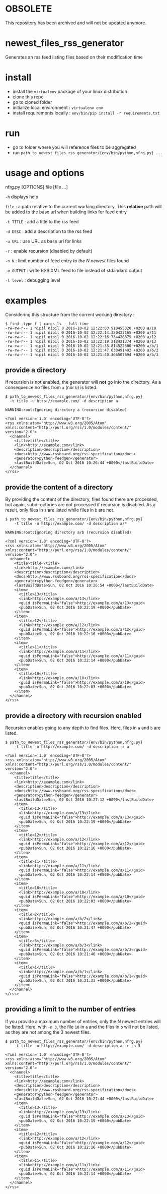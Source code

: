 # OBSOLETE

This repository has been archived and will not be updated anymore.

# newest_files_rss_generator

Generates an rss feed listing files based on their modification time

# install

- install the `virtualenv` package of your linux distribution
- clone this repo
- go to cloned folder
- initialize local environment : `virtualenv env`
- install requirements locally : `env/bin/pip install -r requirements.txt`

# run

- go to folder where you will reference files to be aggregated
- run `path_to_newest_files_rss_generator/{env/bin/python,nfrg.py} ... `

# usage and options

nfrg.py [OPTIONS] file [file ...]

`-h` displays help

`file` : a path relative to the current working directory. This **relative** path will be added to the base url when building links for feed entry

`-t TITLE` : add a title to the rss feed

`-d DESC` : add a description to the rss feed

`-u URL` : use URL as base url for links

`-r` : enable recursion (disabled by default)

`-n N` : limit number of feed entry *to the N newest* files found

`-o OUTPUT` : write RSS XML feed to file instead of stdandard output

`-l level` : debugging level

# examples

Considering this structure from the current working directory :

    $ find -type f | xargs ls --full-time
    -rw-rw-r-- 1 nipil nipil 0 2016-10-02 12:22:03.910455320 +0200 a/10
    -rw-rw-r-- 1 nipil nipil 0 2016-10-02 12:22:14.350432165 +0200 a/11
    -rw-rw-r-- 1 nipil nipil 0 2016-10-02 12:22:16.734426879 +0200 a/12
    -rw-rw-r-- 1 nipil nipil 0 2016-10-02 12:22:19.218421374 +0200 a/13
    -rw-rw-r-- 1 nipil nipil 0 2016-10-02 12:21:33.814522300 +0200 a/b/1
    -rw-rw-r-- 1 nipil nipil 0 2016-10-02 12:21:47.638491492 +0200 a/b/2
    -rw-rw-r-- 1 nipil nipil 0 2016-10-02 12:21:40.366507694 +0200 a/b/3

## provide a directory

If recursion is not enabled, the generator will **not** go into the directory. As a consequence no files from `a` (nor `b`) is listed.

    $ path_to_newest_files_rss_generator/{env/bin/python,nfrg.py}
      -t title -u http://example.com/ -d description a

    WARNING:root:Ignoring directory a (recursion disabled)

    <?xml version='1.0' encoding='UTF-8'?>
    <rss xmlns:atom="http://www.w3.org/2005/Atom" xmlns:content="http://purl.org/rss/1.0/modules/content/" version="2.0">
      <channel>
        <title>title</title>
        <link>http://example.com</link>
        <description>description</description>
        <docs>http://www.rssboard.org/rss-specification</docs>
        <generator>python-feedgen</generator>
        <lastBuildDate>Sun, 02 Oct 2016 10:26:44 +0000</lastBuildDate>
      </channel>
    </rss>

## provide the content of a directory

By providing the content of the directory, files found there are processed, but again, subdirectories are not processed if recursion is disabled. As a result, only files in `a` are listed while files in `b` are not.

    $ path_to_newest_files_rss_generator/{env/bin/python,nfrg.py}
        -t title -u http://example.com/ -d description a/*

    WARNING:root:Ignoring directory a/b (recursion disabled)
    
    <?xml version='1.0' encoding='UTF-8'?>
    <rss xmlns:atom="http://www.w3.org/2005/Atom" xmlns:content="http://purl.org/rss/1.0/modules/content/" version="2.0">
      <channel>
        <title>title</title>
        <link>http://example.com</link>
        <description>description</description>
        <docs>http://www.rssboard.org/rss-specification</docs>
        <generator>python-feedgen</generator>
        <lastBuildDate>Sun, 02 Oct 2016 10:26:54 +0000</lastBuildDate>
        <item>
          <title>13</title>
          <link>http://example.com/a/13</link>
          <guid isPermaLink="false">http://example.com/a/13</guid>
          <pubDate>Sun, 02 Oct 2016 10:22:19 +0000</pubDate>
        </item>
        <item>
          <title>12</title>
          <link>http://example.com/a/12</link>
          <guid isPermaLink="false">http://example.com/a/12</guid>
          <pubDate>Sun, 02 Oct 2016 10:22:16 +0000</pubDate>
        </item>
        <item>
          <title>11</title>
          <link>http://example.com/a/11</link>
          <guid isPermaLink="false">http://example.com/a/11</guid>
          <pubDate>Sun, 02 Oct 2016 10:22:14 +0000</pubDate>
        </item>
        <item>
          <title>10</title>
          <link>http://example.com/a/10</link>
          <guid isPermaLink="false">http://example.com/a/10</guid>
          <pubDate>Sun, 02 Oct 2016 10:22:03 +0000</pubDate>
        </item>
      </channel>
    </rss>

## provide a directory with recursion enabled

Recursion enables going to any depth to find files. Here, files in `a` and `b` are listed.

    $ path_to_newest_files_rss_generator/{env/bin/python,nfrg.py}
        -t title -u http://example.com/ -d description -r a

    <?xml version='1.0' encoding='UTF-8'?>
    <rss xmlns:atom="http://www.w3.org/2005/Atom" xmlns:content="http://purl.org/rss/1.0/modules/content/" version="2.0">
      <channel>
        <title>title</title>
        <link>http://example.com</link>
        <description>description</description>
        <docs>http://www.rssboard.org/rss-specification</docs>
        <generator>python-feedgen</generator>
        <lastBuildDate>Sun, 02 Oct 2016 10:27:12 +0000</lastBuildDate>
        <item>
          <title>13</title>
          <link>http://example.com/a/13</link>
          <guid isPermaLink="false">http://example.com/a/13</guid>
          <pubDate>Sun, 02 Oct 2016 10:22:19 +0000</pubDate>
        </item>
        <item>
          <title>12</title>
          <link>http://example.com/a/12</link>
          <guid isPermaLink="false">http://example.com/a/12</guid>
          <pubDate>Sun, 02 Oct 2016 10:22:16 +0000</pubDate>
        </item>
        <item>
          <title>11</title>
          <link>http://example.com/a/11</link>
          <guid isPermaLink="false">http://example.com/a/11</guid>
          <pubDate>Sun, 02 Oct 2016 10:22:14 +0000</pubDate>
        </item>
        <item>
          <title>10</title>
          <link>http://example.com/a/10</link>
          <guid isPermaLink="false">http://example.com/a/10</guid>
          <pubDate>Sun, 02 Oct 2016 10:22:03 +0000</pubDate>
        </item>
        <item>
          <title>2</title>
          <link>http://example.com/a/b/2</link>
          <guid isPermaLink="false">http://example.com/a/b/2</guid>
          <pubDate>Sun, 02 Oct 2016 10:21:47 +0000</pubDate>
        </item>
        <item>
          <title>3</title>
          <link>http://example.com/a/b/3</link>
          <guid isPermaLink="false">http://example.com/a/b/3</guid>
          <pubDate>Sun, 02 Oct 2016 10:21:40 +0000</pubDate>
        </item>
        <item>
          <title>1</title>
          <link>http://example.com/a/b/1</link>
          <guid isPermaLink="false">http://example.com/a/b/1</guid>
          <pubDate>Sun, 02 Oct 2016 10:21:33 +0000</pubDate>
        </item>
      </channel>
    </rss>

## providing a limit to the number of entries

If you provide a maximum number of entries, only the N newest entries will be listed. Here, with `-n 3`, the file `10` in `a` and the files in `b` will not be listed, as they are not among the 3 newest files.

    $ path_to_newest_files_rss_generator/{env/bin/python,nfrg.py}
        -t title -u http://example.com/ -d description a -r -n 3

    <?xml version='1.0' encoding='UTF-8'?>
    <rss xmlns:atom="http://www.w3.org/2005/Atom" xmlns:content="http://purl.org/rss/1.0/modules/content/" version="2.0">
      <channel>
        <title>title</title>
        <link>http://example.com</link>
        <description>description</description>
        <docs>http://www.rssboard.org/rss-specification</docs>
        <generator>python-feedgen</generator>
        <lastBuildDate>Sun, 02 Oct 2016 10:27:44 +0000</lastBuildDate>
        <item>
          <title>13</title>
          <link>http://example.com/a/13</link>
          <guid isPermaLink="false">http://example.com/a/13</guid>
          <pubDate>Sun, 02 Oct 2016 10:22:19 +0000</pubDate>
        </item>
        <item>
          <title>12</title>
          <link>http://example.com/a/12</link>
          <guid isPermaLink="false">http://example.com/a/12</guid>
          <pubDate>Sun, 02 Oct 2016 10:22:16 +0000</pubDate>
        </item>
        <item>
          <title>11</title>
          <link>http://example.com/a/11</link>
          <guid isPermaLink="false">http://example.com/a/11</guid>
          <pubDate>Sun, 02 Oct 2016 10:22:14 +0000</pubDate>
        </item>
      </channel>
    </rss>
